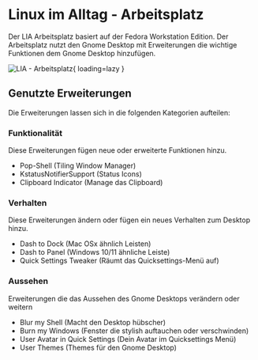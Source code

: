 # Linux im Alltag - Arbeitsplatz

Der LIA Arbeitsplatz basiert auf der Fedora Workstation Edition.  Der Arbeitsplatz nutzt den Gnome Desktop mit Erweiterungen die wichtige Funktionen dem Gnome Desktop hinzufügen.

![LIA - Arbeitsplatz](img/lia-arbeitsplatz.gif){ loading=lazy }

## Genutzte Erweiterungen

Die Erweiterungen lassen sich in die folgenden Kategorien aufteilen:

### Funktionalität

Diese Erweiterungen fügen neue oder erweiterte Funktionen hinzu.

- Pop-Shell (Tiling Window Manager)
- KstatusNotifierSupport (Status Icons)
- Clipboard Indicator (Manage das Clipboard)

### Verhalten

Diese Erweiterungen ändern oder fügen ein neues Verhalten zum Desktop hinzu.

- Dash to Dock (Mac OSx ähnlich Leisten)
- Dash to Panel (Windows 10/11 ähnliche Leiste)
- Quick Settings Tweaker (Räumt das Quicksettings-Menü auf)


### Aussehen

Erweiterungen die das Aussehen des Gnome Desktops verändern oder weitern

- Blur my Shell (Macht den Desktop hübscher)
- Burn my Windows (Fenster die stylish auftauchen oder verschwinden)
- User Avatar in Quick Settings (Dein Avatar im Quicksettings Menü)
- User Themes (Themes für den Gnome Desktop)
